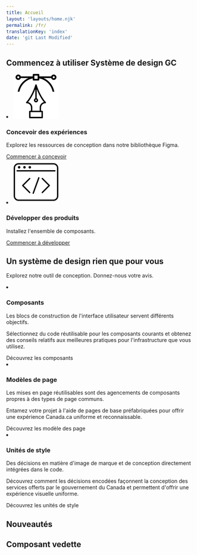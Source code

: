```yaml
---
title: Accueil
layout: 'layouts/home.njk'
permalink: /fr/
translationKey: 'index'
date: 'git Last Modified'
---
```


<h2 class="my-450">Commencez à utiliser Système de design GC</h2>

<article class="py-600">
  <gcds-grid tag="ul" columns="1fr" columns-tablet="1fr 1fr">
    <li class="list-none md:mb-0 mb-600">
      <img class="mb-300" src="../../images/common/home/icon-design.svg" alt="" />
      <h3 class="mt-0">Concevoir des expériences</h3>
      <p>Explorez les ressources de conception dans notre bibliothèque Figma.</p>
      <a href="{{ links.getStartedDesignSection }}">
        Commencer à concevoir
      </a>
    </li>
    <li class="list-none">
      <img class="mb-300" src="../../images/common/home/icon-develop.svg" alt="" />
      <h3 class="mt-0">Développer des produits</h3>
      <p>Installez l'ensemble de composants.</p>
      <a href="{{ links.getStartedDevelopSection }}">Commencer à développer</a>
    </li>
  </gcds-grid>
</article>

<article class="pb-600">
  <h2>Un système de design rien que pour vous</h2>
  <p class="mb-600">Explorez notre outil de conception. <gcds-link href="{{ links.contact }}">Donnez-nous votre avis</gcds-link>.</p>
  <gcds-grid tag="ul" columns="1fr" columns-tablet="1fr 1fr" columns-desktop="1fr 1fr 1fr">
    <li class="list-none">
      <img class="mb-150" src="../../images/common/home/icon-components.svg" alt="" />
      <h3 class="mt-0">Composants</h3>
      <p>Les blocs de construction de l'interface utilisateur servent différents objectifs.</p>
      <p>Sélectionnez du code réutilisable pour les composants courants et obtenez des conseils relatifs aux meilleures pratiques pour l'infrastructure que vous utilisez.</p>
      <gcds-link href="{{ links.components }}">Découvrez les composants</gcds-link>
    </li>
    <li class="list-none">
      <img class="mb-150" src="../../images/common/home/icon-template.svg" alt="" />
      <h3 class="mt-0">Modèles de page</h3>
      <p>Les mises en page réutilisables sont des agencements de composants propres à des types de page communs.</p>
      <p>Entamez votre projet à l'aide de pages de base préfabriquées pour offrir une expérience Canada.ca uniforme et reconnaissable.</p>
      <gcds-link href="{{ links.pageTemplates }}">Découvrez les modèle des page</gcds-link>
    </li>
    <li class="list-none">
      <img class="mb-150" src="../../images/common/home/icon-tokens.svg" alt="" />
      <h3 class="mt-0">Unités de style</h3>
      <p>Des décisions en matière d'image de marque et de conception directement intégrées dans le code.</p>
      <p>Découvrez comment les décisions encodées façonnent la conception des services offerts par le gouvernement du Canada et permettent d'offrir une expérience visuelle uniforme.</p>
      <gcds-link href="{{ links.styles }}">Découvrez les unités de style</gcds-link>
    </li>
  </gcds-grid>
</article>

<article class="py-600">
  <h2 class="mt-0">Nouveautés</h2>
  <gcds-grid tag="ul" columns="1fr" columns-tablet="1fr 1fr">
    <gcds-card
      href="{{ links.registerDemo }}"
      card-title="Participer à une démo"
      card-title-tag="h3"
      description="Découvrir comment Système de design GC peut fonctionner pour vous et votre équipe."
      role="listitem"
    ></gcds-card>
    <gcds-card
      href="{{ links.accessibility }}"
      card-title="S'informer sur l'accessibilité"
      card-title-tag="h3"
      description="Passez en revue les pratiques et les examens en matière d'accessibilité au sein du système de design."
      role="listitem"
    ></gcds-card>
    <gcds-card
      href="{{ links.getInvolved }}"
      card-title="S'impliquer"
      card-title-tag="h3"
      description="Découvrez sur quoi l'équipe travaille et comment vous pouvez y contribuer."
      role="listitem"
    ></gcds-card>
    <gcds-card
      href="{{ links.releaseNotes }}"
      card-title="Découvrir les dernières versions"
      card-title-tag="h3"
      description="Découvrez les derniers ajouts et les nouvelles fonctionnalités."
      role="listitem"
    ></gcds-card>
  </gcds-grid>
</article>

<article class="pb-600">
  <h2>Composant vedette</h2>
  <gcds-grid tag="ul" columns="1fr" columns-tablet="1fr 1fr" columns-desktop="1fr 1fr 1fr">
    <gcds-card
      href="{{ links.notice }}"
      card-title="Avis"
      card-title-tag="h3"
      img-src="/images/common/components/preview-notice.svg"
      img-alt="Une ligne bleue verticale tronquée par un cercle bleu, représentant la ligne guide et l'icône, se situe à gauche de deux épaisses lignes grises pâle alignées sous une ligne grise foncée représentant un titres et des lignes de texte."
      description="L'avis est un composant permettant de communiquer des mises à jour, des avertissements et des confirmations concernant la tâche principale relative à la page ou au service. C'est un message court et bien visible qui fait partie du contenu de la page."
      role="listitem"
    ></gcds-card>
    <gcds-card
      href="{{ links.card }}"
      card-title="Carte"
      card-title-tag="h3"
      img-src="/images/common/components/preview-card.svg"
      img-alt="Le composant Carte montre un encadré contenant une image rectangulaire dans la moitié supérieure. Juste en dessous se trouve une barre bleue rectangulaire occupant les trois quarts de la largeur de l'encadré et représentant le titre de la carte. Encore en dessous, deux barres grises plus longues l'une au-dessus de l'autre représentent respectivement la zone consacrée au contexte et la zone consacrée aux métadonnées."
      description="La carte est un composant de navigation pouvant être utilisé à la place d'un bouton ou d'un lien pour mettre en avant l'action la plus importante. C'est un encadré contenant du contenu structuré et pratique sur un sujet unique."
      role="listitem"
    ></gcds-card>
  </gcds-grid>
</article>
